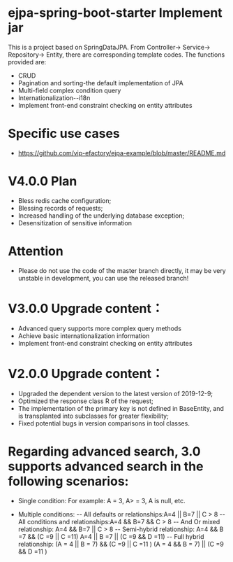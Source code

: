 # ejpa-spring-boot-starter Implement jar
This is a project based on SpringDataJPA. From Controller-> Service-> Repository-> Entity, there are corresponding template codes. The functions provided are:
- CRUD
- Pagination and sorting-the default implementation of JPA
- Multi-field complex condition query
- Internationalization--i18n
- Implement front-end constraint checking on entity attributes


# Specific use cases
- https://github.com/vip-efactory/ejpa-example/blob/master/README.md

# V4.0.0 Plan
- Bless redis cache configuration;
- Blessing records of requests;
- Increased handling of the underlying database exception;
- Desensitization of sensitive information

# Attention
- Please do not use the code of the master branch directly, it may be very unstable in development, you can use the released branch!


# V3.0.0 Upgrade content：
- Advanced query supports more complex query methods
- Achieve basic internationalization information
- Implement front-end constraint checking on entity attributes

# V2.0.0 Upgrade content：
- Upgraded the dependent version to the latest version of 2019-12-9;
- Optimized the response class R of the request;
- The implementation of the primary key is not defined in BaseEntity, and is transplanted into subclasses for greater flexibility;
- Fixed potential bugs in version comparisons in tool classes.


# Regarding advanced search, 3.0 supports advanced search in the following scenarios:
- Single condition:
    For example: A = 3, A> = 3, A is null, etc.
   
- Multiple conditions:
    -- All defaults or relationships:A=4 || B=7 || C > 8
    -- All conditions and relationships:A=4 && B=7 && C > 8
    -- And Or mixed relationship:
        A=4 && B=7 || C > 8
    -- Semi-hybrid relationship:
        A=4 && B =7 && (C =9 || C =11)
        A=4 || B =7 || (C =9 && D =11)
    -- Full hybrid relationship:
        (A = 4 || B = 7) && (C =9 || C =11 )
        (A = 4 && B = 7) || (C =9 && D =11 )
